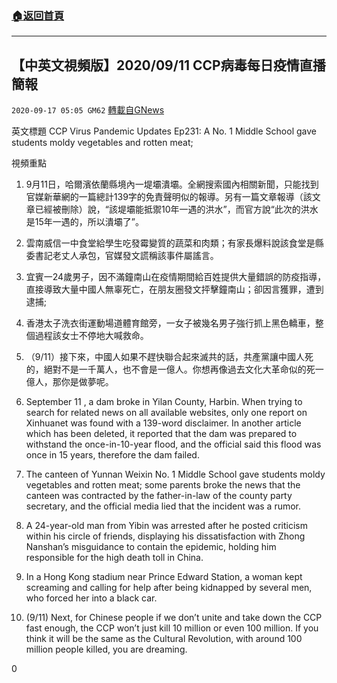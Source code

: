 ###  [:house:返回首頁](https://github.com/ourhimalayas/txt)
---

## 【中英文視頻版】2020/09/11 CCP病毒每日疫情直播簡報
`2020-09-17 05:05 GM62` [轉載自GNews](https://gnews.org/zh-hant/363058/)

英文標題 CCP Virus Pandemic Updates Ep231: A No. 1 Middle School gave students moldy vegetables and rotten meat;

視頻重點

1. 9月11日，哈爾濱依蘭縣境內一堤壩潰壩。全網搜索國內相關新聞，只能找到官媒新華網的一篇總計139字的免責聲明似的報導。另有一篇文章報導（該文章已經被刪除）說，“該堤壩能抵禦10年一遇的洪水”，而官方說“此次的洪水是15年一遇的，所以潰壩了”。
2. 雲南威信一中食堂給學生吃發霉變質的蔬菜和肉類；有家長爆料說該食堂是縣委書記老丈人承包，官媒發文謊稱該事件屬謠言。
3. 宜賓一24歲男子，因不滿鐘南山在疫情期間給百姓提供大量錯誤的防疫指導，直接導致大量中國人無辜死亡，在朋友圈發文抨擊鐘南山；卻因言獲罪，遭到逮捕;
4. 香港太子洗衣街運動場道體育館旁，一女子被幾名男子強行抓上黑色轎車，整個過程該女士不停地大喊救命。
5. （9/11）接下來，中國人如果不趕快聯合起來滅共的話，共產黨讓中國人死的，絕對不是一千萬人，也不會是一億人。你想再像過去文化大革命似的死一億人，那你是做夢呢。


1. September 11 , a dam broke in Yilan County, Harbin. When trying to search for related news on all available websites, only one report on Xinhuanet was found with a 139-word disclaimer. In another article which has been deleted, it reported that the dam was prepared to withstand the once-in-10-year flood, and the official said this flood was once in 15 years, therefore the dam failed.
2. The canteen of Yunnan Weixin No. 1 Middle School gave students moldy vegetables and rotten meat; some parents broke the news that the canteen was contracted by the father-in-law of the county party secretary, and the official media lied that the incident was a rumor.
3. A 24-year-old man from Yibin was arrested after he posted criticism within his circle of friends, displaying his dissatisfaction with Zhong Nanshan’s misguidance to contain the epidemic, holding him responsible for the high death toll in China.
4. In a Hong Kong stadium near Prince Edward Station, a woman kept screaming and calling for help after being kidnapped by several men, who forced her into a black car.
5. (9/11) Next, for Chinese people if we don’t unite and take down the CCP fast enough, the CCP won’t just kill 10 million or even 100 million. If you think it will be the same as the Cultural Revolution, with around 100 million people killed, you are dreaming.


0
